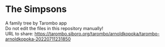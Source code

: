 # The Simpsons
A family tree by Tarombo app  
Do not edit the files in this repository manually!  
URL to share: https://tarombo.siboro.org/tarombo/arnoldkopoka/tarombo-arnoldkopoka-20220711231850